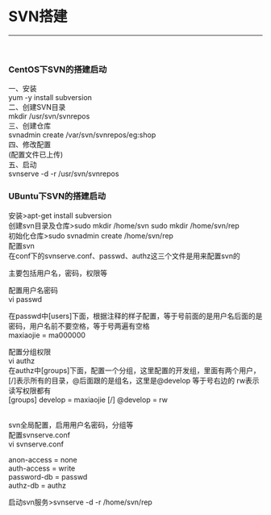 
# SVN搭建

<hr>
<br>
<h3>CentOS下SVN的搭建启动</h2>

一、安装<br>
yum -y install subversion<br>
二、创建SVN目录<br>
mkdir /usr/svn/svnrepos<br>
三、创建仓库<br>
svnadmin create /var/svn/svnrepos/eg:shop<br>
四、修改配置<br>
(配置文件已上传) <br>
五、启动<br>
svnserve -d -r /usr/svn/svnrepos

<h3>UBuntu下SVN的搭建启动</h2>
安装>apt-get install subversion<br>
创建svn目录及仓库>sudo mkdir /home/svn       sudo mkdir /home/svn/rep<br>
初始化仓库>sudo svnadmin create /home/svn/rep<br>
配置svn<br>
在conf下的svnserve.conf、passwd、authz这三个文件是用来配置svn的<br>

主要包括用户名，密码，权限等<br>

配置用户名密码<br>
vi passwd

在passwd中[users]下面，根据注释的样子配置，等于号前面的是用户名后面的是密码，用户名前不要空格，等于号两遍有空格<br>
maxiaojie = ma000000

配置分组权限<br>
vi authz<br>
在authz中[groups]下面，配置一个分组，这里配置的开发组，里面有两个用户，[/]表示所有的目录，@后面跟的是组名，这里是@develop 等于号右边的 rw表示读写权限都有<br>
[groups]
develop = maxiaojie
[/]
@develop = rw


<br>
svn全局配置，启用用户名密码，分组等<br>
配置svnserve.conf<br>
vi svnserve.conf<br>

anon-access = none<br>
auth-access = write<br>
password-db = passwd<br>
authz-db = authz<br>

启动svn服务>svnserve -d -r /home/svn/rep





